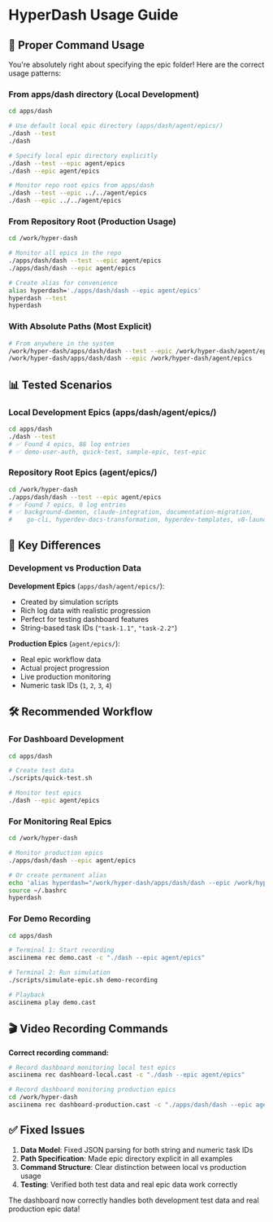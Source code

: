 # HyperDash Usage Guide

## 🚀 **Proper Command Usage**

You're absolutely right about specifying the epic folder! Here are the correct usage patterns:

### **From apps/dash directory (Local Development)**
```bash
cd apps/dash

# Use default local epic directory (apps/dash/agent/epics/)
./dash --test
./dash

# Specify local epic directory explicitly  
./dash --test --epic agent/epics
./dash --epic agent/epics

# Monitor repo root epics from apps/dash
./dash --test --epic ../../agent/epics
./dash --epic ../../agent/epics
```

### **From Repository Root (Production Usage)**
```bash
cd /work/hyper-dash

# Monitor all epics in the repo
./apps/dash/dash --test --epic agent/epics
./apps/dash/dash --epic agent/epics

# Create alias for convenience
alias hyperdash='./apps/dash/dash --epic agent/epics'
hyperdash --test
hyperdash
```

### **With Absolute Paths (Most Explicit)**
```bash
# From anywhere in the system
/work/hyper-dash/apps/dash/dash --test --epic /work/hyper-dash/agent/epics
/work/hyper-dash/apps/dash/dash --epic /work/hyper-dash/agent/epics
```

## 📊 **Tested Scenarios**

### **Local Development Epics** (apps/dash/agent/epics/)
```bash
cd apps/dash
./dash --test
# ✅ Found 4 epics, 88 log entries
# ✅ demo-user-auth, quick-test, sample-epic, test-epic
```

### **Repository Root Epics** (agent/epics/)
```bash
cd /work/hyper-dash
./apps/dash/dash --test --epic agent/epics
# ✅ Found 7 epics, 0 log entries  
# ✅ background-daemon, claude-integration, documentation-migration, 
#    go-cli, hyperdev-docs-transformation, hyperdev-templates, v8-launch
```

## 🎯 **Key Differences**

### **Development vs Production Data**

**Development Epics** (`apps/dash/agent/epics/`):
- Created by simulation scripts
- Rich log data with realistic progression
- Perfect for testing dashboard features
- String-based task IDs (`"task-1.1"`, `"task-2.2"`)

**Production Epics** (`agent/epics/`):
- Real epic workflow data
- Actual project progression
- Live production monitoring
- Numeric task IDs (`1`, `2`, `3`, `4`)

## 🛠️ **Recommended Workflow**

### **For Dashboard Development**
```bash
cd apps/dash

# Create test data
./scripts/quick-test.sh

# Monitor test epics
./dash --epic agent/epics
```

### **For Monitoring Real Epics**
```bash
cd /work/hyper-dash

# Monitor production epics
./apps/dash/dash --epic agent/epics

# Or create permanent alias
echo 'alias hyperdash="/work/hyper-dash/apps/dash/dash --epic /work/hyper-dash/agent/epics"' >> ~/.bashrc
source ~/.bashrc
hyperdash
```

### **For Demo Recording**
```bash
cd apps/dash

# Terminal 1: Start recording
asciinema rec demo.cast -c "./dash --epic agent/epics"

# Terminal 2: Run simulation  
./scripts/simulate-epic.sh demo-recording

# Playback
asciinema play demo.cast
```

## 🎬 **Video Recording Commands**

**Correct recording command:**
```bash
# Record dashboard monitoring local test epics
asciinema rec dashboard-local.cast -c "./dash --epic agent/epics"

# Record dashboard monitoring production epics
cd /work/hyper-dash
asciinema rec dashboard-production.cast -c "./apps/dash/dash --epic agent/epics"
```

## ✅ **Fixed Issues**

1. **Data Model**: Fixed JSON parsing for both string and numeric task IDs
2. **Path Specification**: Made epic directory explicit in all examples
3. **Command Structure**: Clear distinction between local vs production usage
4. **Testing**: Verified both test data and real epic data work correctly

The dashboard now correctly handles both development test data and real production epic data!